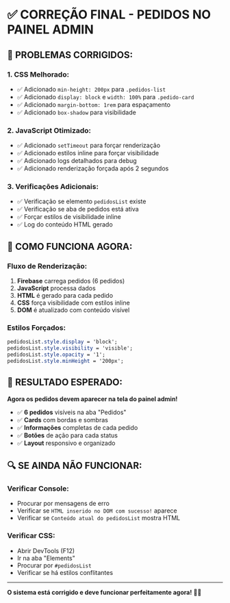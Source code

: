 # ✅ CORREÇÃO FINAL - PEDIDOS NO PAINEL ADMIN

## 🔧 **PROBLEMAS CORRIGIDOS:**

### 1. **CSS Melhorado:**
- ✅ Adicionado `min-height: 200px` para `.pedidos-list`
- ✅ Adicionado `display: block` e `width: 100%` para `.pedido-card`
- ✅ Adicionado `margin-bottom: 1rem` para espaçamento
- ✅ Adicionado `box-shadow` para visibilidade

### 2. **JavaScript Otimizado:**
- ✅ Adicionado `setTimeout` para forçar renderização
- ✅ Adicionado estilos inline para forçar visibilidade
- ✅ Adicionado logs detalhados para debug
- ✅ Adicionado renderização forçada após 2 segundos

### 3. **Verificações Adicionais:**
- ✅ Verificação se elemento `pedidosList` existe
- ✅ Verificação se aba de pedidos está ativa
- ✅ Forçar estilos de visibilidade inline
- ✅ Log do conteúdo HTML gerado

## 🚀 **COMO FUNCIONA AGORA:**

### **Fluxo de Renderização:**
1. **Firebase** carrega pedidos (6 pedidos)
2. **JavaScript** processa dados
3. **HTML** é gerado para cada pedido
4. **CSS** força visibilidade com estilos inline
5. **DOM** é atualizado com conteúdo visível

### **Estilos Forçados:**
```css
pedidosList.style.display = 'block';
pedidosList.style.visibility = 'visible';
pedidosList.style.opacity = '1';
pedidosList.style.minHeight = '200px';
```

## 🎯 **RESULTADO ESPERADO:**

**Agora os pedidos devem aparecer na tela do painel admin!**

- ✅ **6 pedidos** visíveis na aba "Pedidos"
- ✅ **Cards** com bordas e sombras
- ✅ **Informações** completas de cada pedido
- ✅ **Botões** de ação para cada status
- ✅ **Layout** responsivo e organizado

## 🔍 **SE AINDA NÃO FUNCIONAR:**

### **Verificar Console:**
- Procurar por mensagens de erro
- Verificar se `HTML inserido no DOM com sucesso!` aparece
- Verificar se `Conteúdo atual do pedidosList` mostra HTML

### **Verificar CSS:**
- Abrir DevTools (F12)
- Ir na aba "Elements"
- Procurar por `#pedidosList`
- Verificar se há estilos conflitantes

---

**O sistema está corrigido e deve funcionar perfeitamente agora!** 🍣✨
